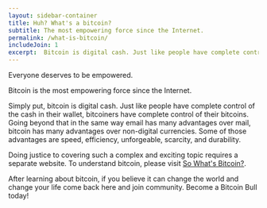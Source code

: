 ```yaml
---
layout: sidebar-container
title: Huh? What's a bitcoin?
subtitle: The most empowering force since the Internet.
permalink: /what-is-bitcoin/
includeJoin: 1
excerpt:  Bitcoin is digital cash. Just like people have complete control of the cash in their wallet, bitcoiners have complete control of their bitcoins.
---
```


Everyone deserves to be empowered.

Bitcoin is the most empowering force since the Internet.

Simply put, bitcoin is digital cash. Just like people have complete control of the cash in their wallet, bitcoiners have complete control of their bitcoins. Going beyond that in the same way email has many advantages over mail, bitcoin has many advantages over non-digital currencies. Some of those advantages are speed, efficiency, unforgeable, scarcity, and durability.

Doing justice to covering such a complex and exciting topic requires a separate website. To understand bitcoin, please visit [So What's Bitcoin?](http://www.sowhatsbitcoin.com).

After learning about bitcoin, if you believe it can change the world and change your life come back here and join community. Become a Bitcoin Bull today!


